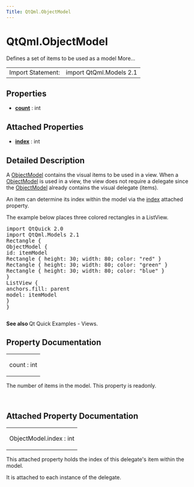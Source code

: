 ```yaml
---
Title: QtQml.ObjectModel
---
```


# QtQml.ObjectModel

<span class="subtitle"></span>
<!-- $$$ObjectModel-brief -->
<p>Defines a set of items to be used as a model More...</p>
<!-- @@@ObjectModel -->
<table class="alignedsummary">
<tr><td class="memItemLeft rightAlign topAlign"> Import Statement:</td><td class="memItemRight bottomAlign"> import QtQml.Models 2.1</td></tr></table><ul>
</ul>
<h2 id="properties">Properties</h2>
<ul>
<li class="fn"><b><b><a href="#count-prop">count</a></b></b> : int</li>
</ul>
<h2 id="attached-properties">Attached Properties</h2>
<ul>
<li class="fn"><b><b><a href="#index-attached-prop">index</a></b></b> : int</li>
</ul>
<!-- $$$ObjectModel-description -->
<h2 id="details">Detailed Description</h2>
</p>
<p>A <a href="index.html">ObjectModel</a> contains the visual items to be used in a view. When a <a href="index.html">ObjectModel</a> is used in a view, the view does not require a delegate since the <a href="index.html">ObjectModel</a> already contains the visual delegate (items).</p>
<p>An item can determine its index within the model via the <a href="#index-attached-prop">index</a> attached property.</p>
<p>The example below places three colored rectangles in a ListView.</p>
<pre class="cpp">import <span class="type">QtQuick</span> <span class="number">2.0</span>
import <span class="type">QtQml</span><span class="operator">.</span>Models <span class="number">2.1</span>
Rectangle {
ObjectModel {
id: itemModel
Rectangle { height: <span class="number">30</span>; width: <span class="number">80</span>; color: <span class="string">&quot;red&quot;</span> }
Rectangle { height: <span class="number">30</span>; width: <span class="number">80</span>; color: <span class="string">&quot;green&quot;</span> }
Rectangle { height: <span class="number">30</span>; width: <span class="number">80</span>; color: <span class="string">&quot;blue&quot;</span> }
}
ListView {
anchors<span class="operator">.</span>fill: parent
model: itemModel
}
}</pre>
<p class="centerAlign"><img src="https://developer.ubuntu.com/static/devportal_uploaded/e9f4a9da-ffaa-4a50-ad25-a272bd0904c5-../QtQml.ObjectModel/images/visualitemmodel.png" alt="" /></p><p><b>See also </b>Qt Quick Examples - Views.</p>
<!-- @@@ObjectModel -->
<h2>Property Documentation</h2>
<!-- $$$count -->
<table class="qmlname"><tr valign="top" id="count-prop"><td class="tblQmlPropNode"><p><span class="name">count</span> : <span class="type">int</span></p></td></tr></table><p>The number of items in the model. This property is readonly.</p>
<!-- @@@count -->
<br/>
<h2>Attached Property Documentation</h2>
<!-- $$$index -->
<table class="qmlname"><tr valign="top" id="index-attached-prop"><td class="tblQmlPropNode"><p><span class="name">ObjectModel.index</span> : <span class="type">int</span></p></td></tr></table><p>This attached property holds the index of this delegate's item within the model.</p>
<p>It is attached to each instance of the delegate.</p>
<!-- @@@index -->
<br/>
